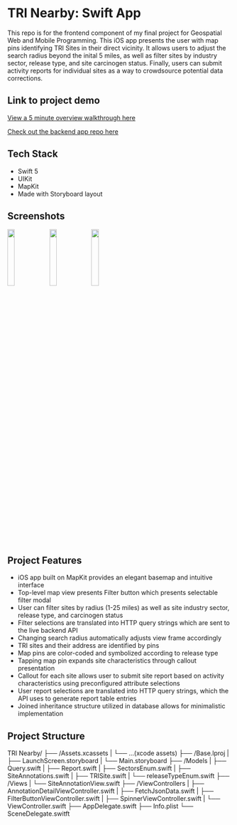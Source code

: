 <h1>TRI Nearby:  Swift App</h1>
This repo is for the frontend component of my final project for Geospatial Web and Mobile Programming.  This iOS app presents the user with map pins identifying TRI Sites in their direct vicinity.  It allows users to adjust the search radius beyond the inital 5 miles, as well as filter sites by industry sector, release type, and site carcinogen status.  Finally, users can submit activity reports for individual sites as a way to crowdsource potential data corrections.

<h2>Link to project demo</h2>

[View a 5 minute overview walkthrough here](https://youtu.be/jYbpUzD-KjI)

[Check out the backend app repo here](https://github.com/bstrock/tri_nearby_python_fastapi)

<h2>Tech Stack</h2>

* Swift 5
* UIKit
* MapKit
* Made with Storyboard layout

<h2>Screenshots</h2>

<img src="https://github.com/bstrock/tri_nearby_swift_mapkit/blob/main/tri-screenshot-1.png" width="18%"></img> 
<img src="https://github.com/bstrock/tri_nearby_swift_mapkit/blob/main/tri-screenshot-2.png" width="18%"></img>
<img src="https://github.com/bstrock/tri_nearby_swift_mapkit/blob/main/tri-screenshot-3.png" width="18%"></img>

<h2>Project Features</h2>

* iOS app built on MapKit provides an elegant basemap and intuitive interface
* Top-level map view presents Filter button which presents selectable filter modal
* User can filter sites by radius (1-25 miles) as well as site industry sector, release type, and carcinogen status
* Filter selections are translated into HTTP query strings which are sent to the live backend API
* Changing search radius automatically adjusts view frame accordingly
* TRI sites and their address are identified by pins
* Map pins are color-coded and symbolized according to release type
* Tapping map pin expands site characteristics through callout presentation
* Callout for each site allows user to submit site report based on activity characteristics using preconfigured attribute selections
* User report selections are translated into HTTP query strings, which the API uses to generate report table entries
* Joined inheritance structure utilized in database allows for minimalistic implementation

<h2>Project Structure</h2>

TRI Nearby/
      ├── /Assets.xcassets
      |   └── ...(xcode assets)
      ├── /Base.lproj
      |     ├── LaunchScreen.storyboard
      |     └── Main.storyboard
      ├── /Models
      |     ├── Query.swift
      |     ├── Report.swift
      |     ├── SectorsEnum.swift
      |     ├── SiteAnnotations.swift
      |     ├── TRISite.swift
      |     └── releaseTypeEnum.swift
      ├── /Views
      |     └── SiteAnnotationView.swift
      ├── /ViewControllers
      |     ├── AnnotationDetailViewController.swift
      |     ├── FetchJsonData.swift
      |     ├── FilterButtonViewController.swift
      |     ├── SpinnerViewController.swift
      |     └── ViewController.swift
      ├── AppDelegate.swift
      ├── Info.plist
      └── SceneDelegate.switft
